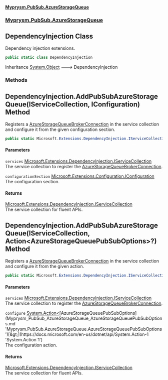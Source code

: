 #### [Myprysm.PubSub.AzureStorageQueue](index.md 'index')
### [Myprysm.PubSub.AzureStorageQueue](index.md#Myprysm_PubSub_AzureStorageQueue 'Myprysm.PubSub.AzureStorageQueue')
## DependencyInjection Class
Dependency injection extensions.  
```csharp
public static class DependencyInjection
```

Inheritance [System.Object](https://docs.microsoft.com/en-us/dotnet/api/System.Object 'System.Object') &#129106; DependencyInjection  
### Methods
<a name='Myprysm_PubSub_AzureStorageQueue_DependencyInjection_AddPubSubAzureStorageQueue(Microsoft_Extensions_DependencyInjection_IServiceCollection_Microsoft_Extensions_Configuration_IConfiguration)'></a>
## DependencyInjection.AddPubSubAzureStorageQueue(IServiceCollection, IConfiguration) Method
Registers a [AzureStorageQueueBrokerConnection](Myprysm_PubSub_AzureStorageQueue_AzureStorageQueueBrokerConnection.md 'Myprysm.PubSub.AzureStorageQueue.AzureStorageQueueBrokerConnection') in the service collection and configure it from the given configuration section.  
```csharp
public static Microsoft.Extensions.DependencyInjection.IServiceCollection AddPubSubAzureStorageQueue(this Microsoft.Extensions.DependencyInjection.IServiceCollection services, Microsoft.Extensions.Configuration.IConfiguration configurationSection);
```
#### Parameters
<a name='Myprysm_PubSub_AzureStorageQueue_DependencyInjection_AddPubSubAzureStorageQueue(Microsoft_Extensions_DependencyInjection_IServiceCollection_Microsoft_Extensions_Configuration_IConfiguration)_services'></a>
`services` [Microsoft.Extensions.DependencyInjection.IServiceCollection](https://docs.microsoft.com/en-us/dotnet/api/Microsoft.Extensions.DependencyInjection.IServiceCollection 'Microsoft.Extensions.DependencyInjection.IServiceCollection')  
The service collection to register the [AzureStorageQueueBrokerConnection](Myprysm_PubSub_AzureStorageQueue_AzureStorageQueueBrokerConnection.md 'Myprysm.PubSub.AzureStorageQueue.AzureStorageQueueBrokerConnection').
  
<a name='Myprysm_PubSub_AzureStorageQueue_DependencyInjection_AddPubSubAzureStorageQueue(Microsoft_Extensions_DependencyInjection_IServiceCollection_Microsoft_Extensions_Configuration_IConfiguration)_configurationSection'></a>
`configurationSection` [Microsoft.Extensions.Configuration.IConfiguration](https://docs.microsoft.com/en-us/dotnet/api/Microsoft.Extensions.Configuration.IConfiguration 'Microsoft.Extensions.Configuration.IConfiguration')  
The configuration section.
  
#### Returns
[Microsoft.Extensions.DependencyInjection.IServiceCollection](https://docs.microsoft.com/en-us/dotnet/api/Microsoft.Extensions.DependencyInjection.IServiceCollection 'Microsoft.Extensions.DependencyInjection.IServiceCollection')  
The service collection for fluent APIs.
  
<a name='Myprysm_PubSub_AzureStorageQueue_DependencyInjection_AddPubSubAzureStorageQueue(Microsoft_Extensions_DependencyInjection_IServiceCollection_System_Action_Myprysm_PubSub_AzureStorageQueue_AzureStorageQueuePubSubOptions__)'></a>
## DependencyInjection.AddPubSubAzureStorageQueue(IServiceCollection, Action&lt;AzureStorageQueuePubSubOptions&gt;?) Method
Registers a [AzureStorageQueueBrokerConnection](Myprysm_PubSub_AzureStorageQueue_AzureStorageQueueBrokerConnection.md 'Myprysm.PubSub.AzureStorageQueue.AzureStorageQueueBrokerConnection') in the service collection and configure it from the given action.  
```csharp
public static Microsoft.Extensions.DependencyInjection.IServiceCollection AddPubSubAzureStorageQueue(this Microsoft.Extensions.DependencyInjection.IServiceCollection services, System.Action<Myprysm.PubSub.AzureStorageQueue.AzureStorageQueuePubSubOptions>? configure=null);
```
#### Parameters
<a name='Myprysm_PubSub_AzureStorageQueue_DependencyInjection_AddPubSubAzureStorageQueue(Microsoft_Extensions_DependencyInjection_IServiceCollection_System_Action_Myprysm_PubSub_AzureStorageQueue_AzureStorageQueuePubSubOptions__)_services'></a>
`services` [Microsoft.Extensions.DependencyInjection.IServiceCollection](https://docs.microsoft.com/en-us/dotnet/api/Microsoft.Extensions.DependencyInjection.IServiceCollection 'Microsoft.Extensions.DependencyInjection.IServiceCollection')  
The service collection to register the [AzureStorageQueueBrokerConnection](Myprysm_PubSub_AzureStorageQueue_AzureStorageQueueBrokerConnection.md 'Myprysm.PubSub.AzureStorageQueue.AzureStorageQueueBrokerConnection').
  
<a name='Myprysm_PubSub_AzureStorageQueue_DependencyInjection_AddPubSubAzureStorageQueue(Microsoft_Extensions_DependencyInjection_IServiceCollection_System_Action_Myprysm_PubSub_AzureStorageQueue_AzureStorageQueuePubSubOptions__)_configure'></a>
`configure` [System.Action&lt;](https://docs.microsoft.com/en-us/dotnet/api/System.Action-1 'System.Action`1')[AzureStorageQueuePubSubOptions](Myprysm_PubSub_AzureStorageQueue_AzureStorageQueuePubSubOptions.md 'Myprysm.PubSub.AzureStorageQueue.AzureStorageQueuePubSubOptions')[&gt;](https://docs.microsoft.com/en-us/dotnet/api/System.Action-1 'System.Action`1')  
The configuration action.
  
#### Returns
[Microsoft.Extensions.DependencyInjection.IServiceCollection](https://docs.microsoft.com/en-us/dotnet/api/Microsoft.Extensions.DependencyInjection.IServiceCollection 'Microsoft.Extensions.DependencyInjection.IServiceCollection')  
The service collection for fluent APIs.
  

